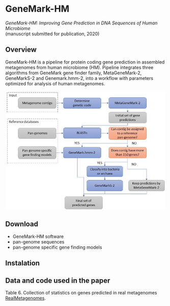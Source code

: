 # GeneMark-HM
_GeneMark-HM: Improving Gene Prediction in DNA Sequences of Human Microbiome_  
(manuscript submitted for publication, 2020)  

## Overview
GeneMark-HM is a pipeline for protein coding gene prediction in assembled metagenomes from human microbiome (HM). Pipeline integrates three algorithms from GeneMark gene finder family, MetaGeneMark-2, GeneMarkS-2 and Genemark.hmm-2, into a workflow with parameters optimized for analysis of human metagenomes. 

![diagrm](./docs/diagramm.jpg)

## Download
* GeneMark-HM software
* pan-genome sequences
* pan-genome specific gene finding models

## Instalation


## Data and code used in the paper

Table 6. Collection of statistics on genes predicted in real metagenomes [RealMetagenomes](RealMetagenomes). 


